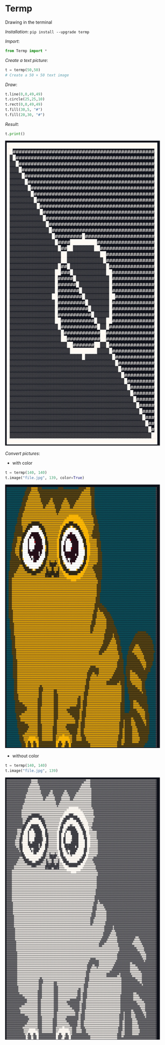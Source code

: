 # Termp
Drawing in the terminal

*Installation*: 
`pip install --upgrade termp`

*Import*:
```python
from Termp import *
```

*Create a text picture*:
```python
t = termp(50,50)
# Create a 50 × 50 text image
```
*Draw*:
```python
t.line(0,0,49,49)
t.circle(25,25,10)
t.rect(0,0,49,49)
t.fill(30,5, "#")
t.fill(20,30, "#")
```
*Result*:
```python
t.print()
```
 
<div align="center">

![image](https://github.com/dmitrijkotov634/Termp/blob/master/result.jpg)

</div>

*Convert pictures*:
* with color
```python
t = termp(140, 140)
t.image("file.jpg", 139, color=True)
```

<div align="center">

![image](https://github.com/dmitrijkotov634/Termp/blob/master/result1.jpg)

</div>

* without color
```python
t = termp(140, 140)
t.image("file.jpg", 139)
```

<div align="center">

![image](https://github.com/dmitrijkotov634/Termp/blob/master/result2.jpg)

</div>